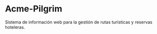 # Acme-Pilgrim
Sistema de información web para la gestión de rutas turísticas y reservas hoteleras.
